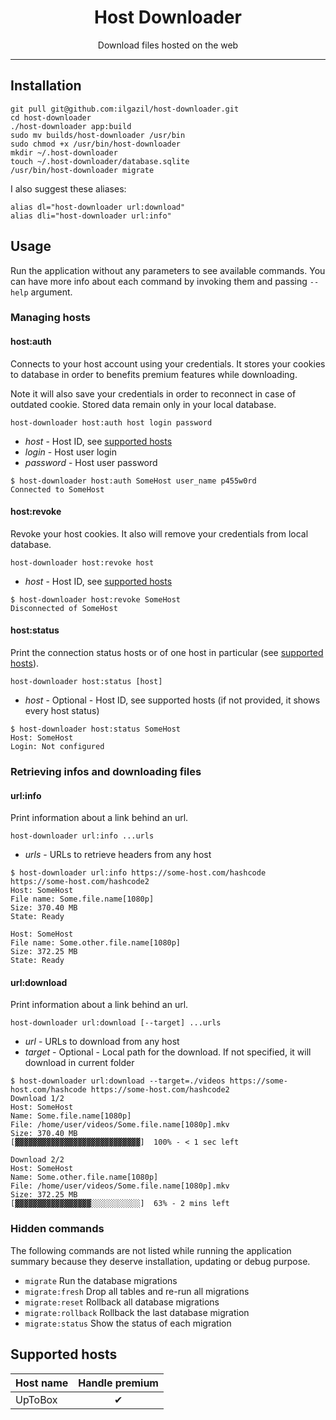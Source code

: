 <h1 align="center">Host Downloader</h1>

<p align="center">
    Download files hosted on the web
</p>

---

## Installation

```shell
git pull git@github.com:ilgazil/host-downloader.git
cd host-downloader
./host-downloader app:build
sudo mv builds/host-downloader /usr/bin
sudo chmod +x /usr/bin/host-downloader
mkdir ~/.host-downloader
touch ~/.host-downloader/database.sqlite
/usr/bin/host-downloader migrate
```

I also suggest these aliases:

```shell
alias dl="host-downloader url:download"
alias dli="host-downloader url:info"
```

## Usage

Run the application without any parameters to see available commands. You can have more info about each command by invoking them and passing `--help` argument.

### Managing hosts

#### host:auth

Connects to your host account using your credentials. It stores your cookies to database in order to benefits premium features while downloading.

Note it will also save your credentials in order to reconnect in case of outdated cookie. Stored data remain only in your local database.

```shell
host-downloader host:auth host login password
```

* *host* - Host ID, see [supported hosts](#supported-hosts)
* *login* - Host user login
* *password* - Host user password

```shell
$ host-downloader host:auth SomeHost user_name p455w0rd
Connected to SomeHost
```

#### host:revoke

Revoke your host cookies. It also will remove your credentials from local database.

```shell
host-downloader host:revoke host
```

* *host* - Host ID, see [supported hosts](#supported-hosts)

```shell
$ host-downloader host:revoke SomeHost
Disconnected of SomeHost
```

#### host:status

Print the connection status hosts or of one host in particular (see [supported hosts](#supported-hosts)).

```shell
host-downloader host:status [host]
```

* *host* - Optional - Host ID, see supported hosts (if not provided, it shows every host status)

```shell
$ host-downloader host:status SomeHost
Host: SomeHost
Login: Not configured
```

### Retrieving infos and downloading files

#### url:info

Print information about a link behind an url.

```shell
host-downloader url:info ...urls
```

* *urls* - URLs to retrieve headers from any host

```shell
$ host-downloader url:info https://some-host.com/hashcode https://some-host.com/hashcode2
Host: SomeHost
File name: Some.file.name[1080p]
Size: 370.40 MB
State: Ready

Host: SomeHost
File name: Some.other.file.name[1080p]
Size: 372.25 MB
State: Ready
```

#### url:download

Print information about a link behind an url.

```shell
host-downloader url:download [--target] ...urls
```

* *url* - URLs to download from any host
* *target* - Optional - Local path for the download. If not specified, it will download in current folder

```shell
$ host-downloader url:download --target=./videos https://some-host.com/hashcode https://some-host.com/hashcode2
Download 1/2
Host: SomeHost
Name: Some.file.name[1080p]
File: /home/user/videos/Some.file.name[1080p].mkv
Size: 370.40 MB
[▓▓▓▓▓▓▓▓▓▓▓▓▓▓▓▓▓▓▓▓▓▓▓▓▓▓▓▓]  100% - < 1 sec left

Download 2/2
Host: SomeHost
Name: Some.other.file.name[1080p]
File: /home/user/videos/Some.file.name[1080p].mkv
Size: 372.25 MB
[▓▓▓▓▓▓▓▓▓▓▓▓▓▓▓▓▓░░░░░░░░░░░]  63% - 2 mins left
```

### Hidden commands

The following commands are not listed while running the application summary because they deserve installation, updating or debug purpose.

* `migrate` Run the database migrations
* `migrate:fresh` Drop all tables and re-run all migrations
* `migrate:reset` Rollback all database migrations
* `migrate:rollback` Rollback the last database migration
* `migrate:status` Show the status of each migration

## Supported hosts

| Host name     | Handle premium |
| ------------- |:--------------:|
| UpToBox       | ✔ |

